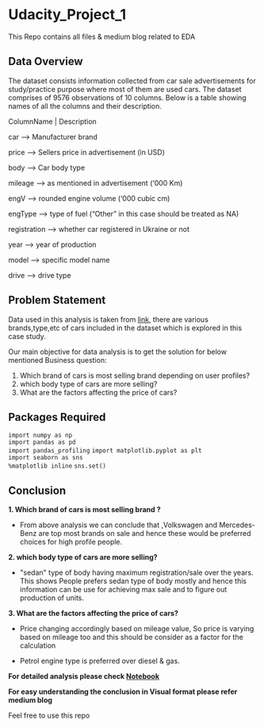 # Udacity_Project_1
This Repo contains all files &amp; medium blog related to EDA
## Data Overview

The dataset consists information collected from car sale advertisements for study/practice purpose where most of them are used cars.
The dataset comprises of 9576 observations of 10 columns. Below is a table showing names of all the columns and their description.

  ColumnName	|    Description
  
  car	       -->    Manufacturer brand
  
  price	        -->   Sellers price in advertisement (in USD)
  
  body	        -->  Car body type
  
  mileage	    -->    as mentioned in advertisement (‘000 Km)
  
  engV	        -->    rounded engine volume (‘000 cubic cm)
  
  engType	    -->    type of fuel (“Other” in this case should be treated as NA)
  
  registration  -->	 whether car registered in Ukraine or not
  
  year	        -->    year of production
  
  model	        -->    specific model name
  
  drive	        -->    drive type




## Problem Statement

Data used in this analysis is taken from [link](https://raw.githubusercontent.com/insaid2018/Term-1/master/Data/Projects/car_sales.csv "link"), there are various brands,type,etc of cars included in the dataset which is explored in this case study.

Our main objective for data analysis is to get the solution for below mentioned Business question:

1. Which brand of cars is most selling brand depending on user profiles?
2. which body type of cars are more selling?
3. What are the factors affecting the price of cars?

## Packages Required

`import numpy as np`                                                
`import pandas as pd`                                             
`import pandas_profiling`
`import matplotlib.pyplot as plt`                               
`import seaborn as sns`                                           
`%matplotlib inline`
`sns.set()`

## Conclusion

**1. Which brand of cars is most selling brand ?**


* From above analysis we can conclude that ,Volkswagen and Mercedes-Benz are top most brands on sale and hence these would be    preferred choices for high profile people.


**2. which body type of cars are more selling?**

* "sedan" type of body having maximum registration/sale over the years. This shows People prefers sedan type of body mostly and hence this information can be use for achieving max sale and to figure out production of units.


**3. What are the factors affecting the price of cars?**

*  Price changing accordingly based on mileage value, So price is varying based on mileage too and this should be consider as a factor for the calculation

* Petrol engine type is preferred over diesel & gas.


**For detailed analysis please check [Notebook](https://github.com/SatyamDG/Udacity_Project_1/blob/master/Udacity_Project_1.ipynb "Notebook")**

**For easy understanding the conclusion in Visual format please refer medium  blog**

Feel free to use this repo
